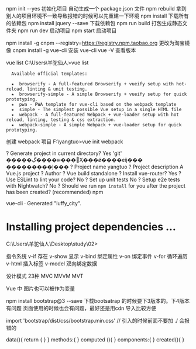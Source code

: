 ﻿npm init --yes 初始化项目 自动生成一个 package.json 文件
npm rebuild  拿到别人的项目环境不一致导致报错的时候可以先重建一下环境
npm install 下载所有的依赖包 
npm install jquery --save 下载依赖包
npm run build  打包生成静态文件夹
npm run dev  启动项目
npm start  启动项目


npm install -g cnpm --registry=https://registry.npm.taobao.org	更改为淘宝镜像
cnpm install -g vue-cli  安装 vue-cli  vue -V 查看版本 


vue list
	C:\Users\羊驼仙人>vue list

	  Available official templates:

	  ★  browserify - A full-featured Browserify + vueify setup with hot-reload, linting & unit testing.
	  ★  browserify-simple - A simple Browserify + vueify setup for quick prototyping.
	  ★  pwa - PWA template for vue-cli based on the webpack template
	  ★  simple - The simplest possible Vue setup in a single HTML file
	  ★  webpack - A full-featured Webpack + vue-loader setup with hot reload, linting, testing & css extraction.
	  ★  webpack-simple - A simple Webpack + vue-loader setup for quick prototyping.

创建 webpack  项目
F:\yangtuo>vue init webpack

? Generate project in current directory? Yes
'git' �����ڲ����ⲿ���Ҳ���ǿ����еĳ���
���������ļ���
? Project name yangtuo
? Project description A Vue.js project
? Author
? Vue build standalone
? Install vue-router? Yes
? Use ESLint to lint your code? No
? Set up unit tests No
? Setup e2e tests with Nightwatch? No
? Should we run `npm install` for you after the project has been created? (recommended) npm

   vue-cli · Generated "luffy_city".


# Installing project dependencies ...



C:\Users\羊驼仙人\Desktop\study\02>

指令系统
v-if    存在
v-show 	显示
v-bind 	绑定属性
v-on 	绑定事件
v-for 	循环遍历
v-html 	插入标签
v-model 双向绑定数据


设计模式 23种
MVC MVVM MVT


Vue 中 图片也可以被作为变量


npm install bootstrap@3 --save
    下载bootsatrap 的时候要下3版本的。下4版本有问题
    页面使用的时候也会有问题，最好还是用cdn 导入比较方便
<link href="http://cdn.static.runoob.com/libs/bootstrap/3.3.7/css/bootstrap.min.css" rel="stylesheet">
import 'bootstrap/dist/css/bootstrap.min.css'   // 引入的时候前面不要加 ./ 会报错的



data(){
       return { }
    }
methods:{ }
computed (){ }
components:{ }
created(){ }






